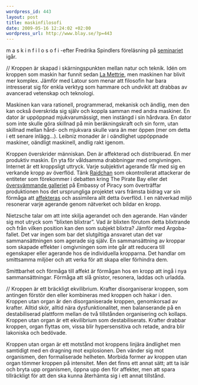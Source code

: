 ```yaml
--- 
wordpress_id: 443
layout: post
title: maskinfilosofi
date: 2009-05-16 12:24:02 +02:00
wordpress_url: http://www.blay.se/?p=443
---
```

m a s k i n f i l o s o f i
-efter Fredrika Spindlers föreläsning på <a href="http://www.isk-gbg.org/99our68/?p=321">seminariet</a> igår.

//
Kroppen är skapad i skärningspunkten mellan natur och teknik. Idén om kroppen som maskin har funnit sedan <a href="http://sv.wikipedia.org/wiki/Julien_Offray_de_La_Mettrie">La Mettrie</a>, men maskinen har blivit mer komplex. Jämför med Latour som menar att filosofin har bara intresserat sig för enkla verktyg som hammare och undvikit att drabbas av avancerad vetenskap och teknologi.

Maskinen kan vara rationell, programmerad, mekanisk och ändlig, men den kan också överskrida sig själv och koppla samman med andra maskiner. En dator är uppöppnad mjukvarumässigt, men instängd i sin hårdvara. En dator som inte skulle göra skillnad på min beräkningskraft och sin form, utan skillnad mellan hård- och mjukvara skulle vara än mer öppen (mer om detta i ett senare inlägg...). Leibniz monader är i oändlighet uppöppnade maskiner, oändligt maskinell, andlig rakt igenom.

Kroppen överskrider människan. Den är affekterad och distribuerad. En mer produktiv maskin. En yta för våldsamma drabbningar med omgivningen. Internet är ett kroppsligt uttryck. Varje subjektivt agerande får med sig en verkande kropp av överflöd. Tänk <a href="http://drrignell.blip.tv/file/2039795/">Raidchan</a> som okontrollerat attackerar de entiteter som förekommer i debatten kring The Pirate Bay eller det <a href="http://embassyofpiracy.org/gallery/">översvämmande galleriet</a> på Embassy of Piracy som överträffar produktionen hos det ursprungliga projektet vars främsta bidrag var sin förmåga att <a href="http://embassyofpiracy.org/2009/05/breaking-news-rome-vs-internet/">affekteras</a> och assimilera allt detta överflöd. I en nätverkad miljö resonerar varje agerande genom nätverket och bildar en kropp.

Nietzsche talar om att inte skilja agerandet och den agerande. Han vänder sig mot utryck som ”blixten blixtrar”. Vad är blixten förutom detta blixtrande och från vilken position kan den som subjekt blixtra? Jämför med Argoba-fallet. Det var ingen som bar det slutgiltiga ansvaret utan det var sammansättningen som agerade sig själv. En sammansättning av kroppar som skapade effekter i omgivningen som inte går att reducera till egenskaper eller agerande hos de individuella kropparna. Det handlar om smittsamma miljöer och att verka för att skapa eller förhindra dem.

Smittbarhet och förmåga till affekt är förmågan hos en kropp att ingå i nya sammansättningar. Förmåga att slå gnistor, resonera, laddas och urladda.

//
Kroppen är ett bräckligt ekvilibrium. Krafter disorganiserar kroppen, som antingen förstör den eller kombineras med kroppen och hakar i den. Kroppen utan organ är den disorganiserade kroppen, genomkorsad av krafter. Alltid skör, alltid nära dysfunktionalitet, men balanserande på en destabiliserad plattform mellan de två tillstånden organisering och kollaps. Kroppen utan organ är ett ekvilibrium som destabiliserats. Krafter drabbar kroppen, organ flyttas om, vissa blir hypersensitiva och retade, andra blir lakoniska och bedövade.

Kroppen utan organ är ett motstånd mot kroppens linjära ändlighet men samtidigt med en dragning mot explosionen. Den vänder sig mot organismen, den formaliserade helheten. Morbida former av kroppen utan organ tömmer kroppen på intensitet. Men det finns ett annat sätt; att ta isär och bryta upp organismen, öppna upp den för affekter, men att spara tillräckligt för att den ska kunna återhämta sig i ett annat tillstånd.
